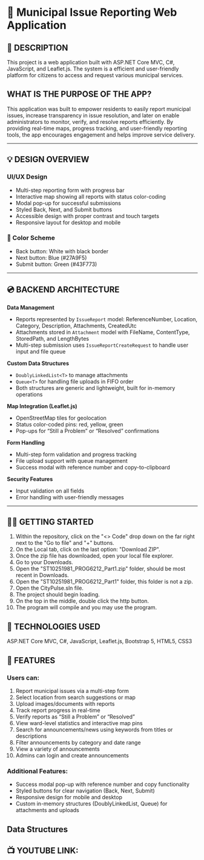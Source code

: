 # 💸 Municipal Issue Reporting Web Application

## 📝 DESCRIPTION  
This project is a web application built with ASP.NET Core MVC, C#, JavaScript, and Leaflet.js. The system is a efficient and user-friendly platform for citizens to access and request various municipal services. 

## WHAT IS THE PURPOSE OF THE APP?  
This application was built to empower residents to easily report municipal issues, increase transparency in issue resolution, and later on enable administrators to monitor, verify, and resolve reports efficiently. By providing real-time maps, progress tracking, and user-friendly reporting tools, the app encourages engagement and helps improve service delivery.

---

## 💡 DESIGN OVERVIEW  

### **UI/UX Design**  
- Multi-step reporting form with progress bar  
- Interactive map showing all reports with status color-coding  
- Modal pop-up for successful submissions  
- Styled Back, Next, and Submit buttons  
- Accessible design with proper contrast and touch targets  
- Responsive layout for desktop and mobile  

### **🎨 Color Scheme**  
- Back button: White with black border  
- Next button: Blue (#27A9F5)  
- Submit button: Green (#43F773)  
---

## 💿 BACKEND ARCHITECTURE  

**Data Management**  
- Reports represented by `IssueReport` model: ReferenceNumber, Location, Category, Description, Attachments, CreatedUtc  
- Attachments stored in `Attachment` model with FileName, ContentType, StoredPath, and LengthBytes  
- Multi-step submission uses `IssueReportCreateRequest` to handle user input and file queue  

**Custom Data Structures**  
- `DoublyLinkedList<T>` to manage attachments  
- `Queue<T>` for handling file uploads in FIFO order  
- Both structures are generic and lightweight, built for in-memory operations  

**Map Integration (Leaflet.js)**  
- OpenStreetMap tiles for geolocation  
- Status color-coded pins: red, yellow, green  
- Pop-ups for “Still a Problem” or “Resolved” confirmations  

**Form Handling**  
- Multi-step form validation and progress tracking  
- File upload support with queue management  
- Success modal with reference number and copy-to-clipboard  

**Security Features**  
- Input validation on all fields  
- Error handling with user-friendly messages  

---

## 👩‍💻 GETTING STARTED  

1. Within the repository, click on the "<> Code" drop down on the far right next to the "Go to file" and "+" buttons.
2. On the Local tab, click on the last option: "Download ZIP".
3. Once the zip file has downloaded, open your local file explorer.
4. Go to your Downloads.
5. Open the "ST10251981_PROG6212_Part1.zip" folder, should be most recent in Downloads.
6. Open the "ST10251981_PROG6212_Part1" folder, this folder is not a zip.
7. Open the CityPulse.sln file.
8. The project should begin loading.
9. On the top in the middle, double click the http button.
10. The program will compile and you may use the program.

## 👾 TECHNOLOGIES USED
ASP.NET Core MVC, C#, JavaScript, Leaflet.js, Bootstrap 5, HTML5, CSS3

## 🎲 FEATURES

### Users can:

1. Report municipal issues via a multi-step form
2. Select location from search suggestions or map
3. Upload images/documents with reports
4. Track report progress in real-time
5. Verify reports as “Still a Problem” or “Resolved”
6. View ward-level statistics and interactive map pins
7. Search for announcements/news using keywords from titles or descriptions
8. Filter announcements by category and date range
9. View a variety of announcements
10. Admins can login and create announcements 

### Additional Features:

- Success modal pop-up with reference number and copy functionality
- Styled buttons for clear navigation (Back, Next, Submit)
- Responsive design for mobile and desktop
- Custom in-memory structures (DoublyLinkedList, Queue) for attachments and uploads

## Data Structures


## 📺 YOUTUBE LINK:
